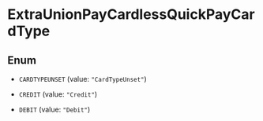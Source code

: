
# ExtraUnionPayCardlessQuickPayCardType

## Enum


* `CARDTYPEUNSET` (value: `"CardTypeUnset"`)

* `CREDIT` (value: `"Credit"`)

* `DEBIT` (value: `"Debit"`)



